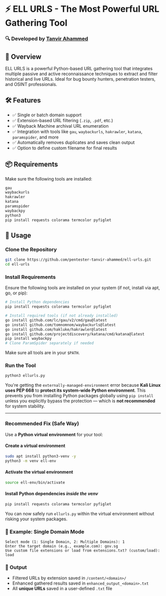 # ⚡ ELL URLS - The Most Powerful URL Gathering Tool

### 🔍 Developed by [Tanvir Ahammed](https://www.linkedin.com/in/tanvirahammedpentester/)

## 🚀 Overview

ELL URLS is a powerful Python-based URL gathering tool that integrates multiple passive and active reconnaissance techniques to extract and filter historical and live URLs. Ideal for bug bounty hunters, penetration testers, and OSINT professionals.

## 🛠️ Features

- ✅ Single or batch domain support
- ✅ Extension-based URL filtering (`.zip`, `.pdf`, etc.)
- ✅ Wayback Machine archival URL enumeration
- ✅ Integration with tools like `gau`, `waybackurls`, `hakrawler`, `katana`, `paramspider`, and more
- ✅ Automatically removes duplicates and saves clean output
- ✅ Option to define custom filename for final results


## 📦 Requirements

Make sure the following tools are installed:
```bash
gau
waybackurls
hakrawler
katana
paramspider
waybackpy
python3
pip install requests colorama termcolor pyfiglet
```

## 🚀 Usage

### Clone the Repository

```bash
git clone https://github.com/pentester-tanvir-ahammed/ell-urls.git
cd ell-urls
```

### Install Requirements

Ensure the following tools are installed on your system (if not, install via apt, go, or pip):

```bash
# Install Python dependencies
pip install requests colorama termcolor pyfiglet

# Install required tools (if not already installed)
go install github.com/lc/gau/v2/cmd/gau@latest
go install github.com/tomnomnom/waybackurls@latest
go install github.com/hakluke/hakrawler@latest
go install github.com/projectdiscovery/katana/cmd/katana@latest
pip install waybackpy
# Clone ParamSpider separately if needed
```

Make sure all tools are in your `$PATH`.


### Run the Tool

```bash
python3 ellurls.py
```
You're getting the `externally-managed-environment` error because **Kali Linux uses PEP 668** to **protect its system-wide Python environment**. This prevents you from installing Python packages globally using `pip install` unless you explicitly bypass the protection — which is **not recommended** for system stability.

---

### Recommended Fix (Safe Way)

Use a **Python virtual environment** for your tool:

#### Create a virtual environment

```bash
sudo apt install python3-venv -y
python3 -m venv ell-env
```

#### Activate the virtual environment

```bash
source ell-env/bin/activate
```

#### Install Python dependencies *inside the venv*

```bash
pip install requests colorama termcolor pyfiglet
```

You can now safely run `ellurls.py` within the virtual environment without risking your system packages.


### 🧪 Example: Single Domain Mode

```text
Select mode (1: Single Domain, 2: Multiple Domains): 1
Enter the target domain (e.g., example.com): gov.sg
Use custom file extensions or load from extensions.txt? (custom/load): load
```


### 📂 Output

* Filtered URLs by extension saved in `/content/<domain>/`
* Enhanced gathered results saved in `enhanced_output_<domain>.txt`
* All **unique URLs** saved in a user-defined `.txt` file

